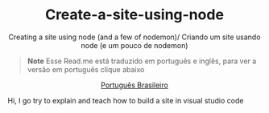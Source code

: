 <p align="center">
 <h1 align="center">Create-a-site-using-node</h2>
 <p align="center">Creating a site using node (and a few of nodemon)/ Criando um site usando node (e um pouco de nodemon)</p>
</p>


> **Note**
> Esse Read.me está traduzido em português e inglês, para ver a versão em português clique abaixo
<p align="center">
    <a href="readme_pt-br.md">Português Brasileiro</a>
</p>

Hi, I go try to explain and teach how to build a site in visual studio code 
